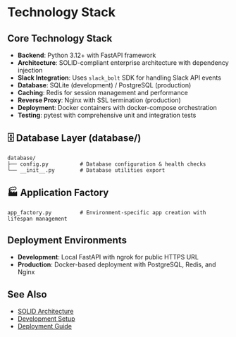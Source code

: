 # Technology Stack

## Core Technology Stack

- **Backend**: Python 3.12+ with FastAPI framework
- **Architecture**: SOLID-compliant enterprise architecture with dependency injection
- **Slack Integration**: Uses `slack_bolt` SDK for handling Slack API events
- **Database**: SQLite (development) / PostgreSQL (production)
- **Caching**: Redis for session management and performance
- **Reverse Proxy**: Nginx with SSL termination (production)
- **Deployment**: Docker containers with docker-compose orchestration
- **Testing**: pytest with comprehensive unit and integration tests

## 🗄️ Database Layer (database/)

```
database/
├── config.py          # Database configuration & health checks
└── __init__.py        # Database utilities export
```

## 🏭 Application Factory

```
app_factory.py         # Environment-specific app creation with lifespan management
```

## Deployment Environments

- **Development**: Local FastAPI with ngrok for public HTTPS URL
- **Production**: Docker-based deployment with PostgreSQL, Redis, and Nginx

## See Also

- [SOLID Architecture](solid-principles.md)
- [Development Setup](../development/setup.md)
- [Deployment Guide](../deployment/production.md)